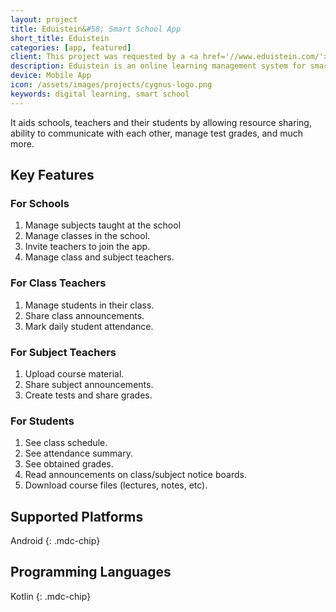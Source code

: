```yaml
---
layout: project
title: Eduistein&#58; Smart School App
short_title: Eduistein
categories: [app, featured]
client: This project was requested by a <a href='//www.eduistein.com/'>client from India</a> as a general solution which can be implemented in grade schools.
description: Eduistein is an online learning management system for smart schools, in shape of a mobile app, developed for a client in India.
device: Mobile App
icon: /assets/images/projects/cygnus-logo.png
keywords: digital learning, smart school
---
```


It aids schools, teachers and their students by allowing resource sharing, ability to communicate with each other, manage test grades, and much more.

## Key Features

### For Schools

1. Manage subjects taught at the school
2. Manage classes in the school.
3. Invite teachers to join the app.
4. Manage class and subject teachers.

### For Class Teachers

1. Manage students in their class.
2. Share class announcements.
3. Mark daily student attendance.

### For Subject Teachers

1. Upload course material.
2. Share subject announcements.
3. Create tests and share grades.

### For Students

1. See class schedule.
2. See attendance summary.
3. See obtained grades.
4. Read announcements on class/subject notice boards.
5. Download course files (lectures, notes, etc).

## Supported Platforms

Android
{: .mdc-chip}

## Programming Languages

Kotlin
{: .mdc-chip}
